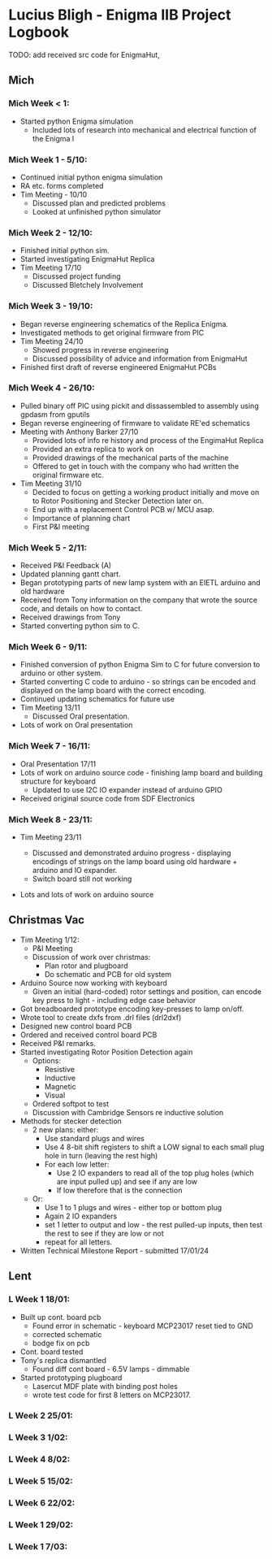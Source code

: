 # Lucius Bligh - Enigma IIB Project Logbook
TODO: add received src code for EnigmaHut,
## Mich

### Mich Week < 1:
- Started python Enigma simulation 
  - Included lots of research into mechanical and electrical function of the Enigma I

### Mich Week 1 - 5/10:
- Continued initial python enigma simulation
- RA etc. forms completed
- Tim Meeting - 10/10
  - Discussed plan and predicted problems
  - Looked at unfinished python simulator

### Mich Week 2 - 12/10:
- Finished initial python sim.
- Started investigating EnigmaHut Replica
- Tim Meeting 17/10
  - Discussed project funding
  - Discussed Bletchely Involvement

### Mich Week 3 - 19/10:
- Began reverse engineering schematics of the Replica Enigma. 
- Investigated methods to get original firmware from PIC
- Tim Meeting 24/10
  - Showed progress in reverse engineering
  - Discussed possibility of advice and information from EnigmaHut
- Finished first draft of reverse engineered EnigmaHut PCBs

### Mich Week 4 - 26/10:
- Pulled binary off PIC using pickit and dissassembled to assembly using gpdasm from gputils
- Began reverse engineering of firmware to validate RE'ed schematics
- Meeting with Anthony Barker 27/10
  - Provided lots of info re history and process of the EngimaHut Replica
  - Provided an extra replica to work on
  - Provided drawings of the mechanical parts of the machine
  - Offered to get in touch with the company who had written the original firmware etc. 
- Tim Meeting 31/10
  - Decided to focus on getting a working product initially and move on to Rotor Positioning and Stecker Detection later on.
  - End up with a replacement Control PCB w/ MCU asap.
  - Importance of planning chart
  - First P&I meeting

### Mich Week 5 - 2/11:
- Received P&I Feedback (A)
- Updated planning gantt chart.
- Began prototyping parts of new lamp system with an EIETL arduino and old hardware
- Received from Tony information on the company that wrote the source code, and details on how to contact.
- Received drawings from Tony
- Started converting python sim to C.

### Mich Week 6 - 9/11:
- Finished conversion of python Enigma Sim to C for future conversion to arduino or other system.
- Started converting C code to arduino - so strings can be encoded and displayed on the lamp board with the correct encoding.
- Continued updating schematics for future use
- Tim Meeting 13/11
  - Discussed Oral presentation.
- Lots of work on Oral presentation

### Mich Week 7 - 16/11:
- Oral Presentation 17/11
- Lots of work on arduino source code - finishing lamp board and building structure for keyboard
  - Updated to use I2C IO expander instead of arduino GPIO
- Received original source code from SDF Electronics

### Mich Week 8 - 23/11:
- Tim Meeting 23/11
  - Discussed and demonstrated arduino progress - displaying encodings of strings on the lamp board using old hardware + arduino and IO expander.
  - Switch board still not working

- Lots and lots of work on arduino source

## Christmas Vac
- Tim Meeting 1/12:
  - P&I Meeting
  - Discussion of work over christmas:
    - Plan rotor and plugboard
    - Do schematic and PCB for old system
- Arduino Source now working with keyboard
  - Given an initial (hard-coded) rotor settings and position, can encode key press to light - including edge case behavior
- Got breadboarded prototype encoding key-presses to lamp on/off.
- Wrote tool to create dxfs from .drl files (drl2dxf)
- Designed new control board PCB
- Ordered and received control board PCB
- Received P&I remarks.
- Started investigating Rotor Position Detection again
  - Options:
    - Resistive 
    - Inductive
    - Magnetic
    - Visual
  - Ordered softpot to test
  - Discussion with Cambridge Sensors re inductive solution
- Methods for stecker detection
  - 2 new plans: either:
    - Use standard plugs and wires
    - Use 4 8-bit shift registers to shift a LOW signal to each small plug hole in turn (leaving the rest high)
    - For each low letter: 
      - Use 2 IO expanders to read all of the top plug holes (which are input pulled up) and see if any are low
      - If low therefore that is the connection
  - Or:
    - Use 1 to 1 plugs and wires - either top or bottom plug
    - Again 2 IO expanders
    - set 1 letter to output and low - the rest pulled-up inputs, then test the rest to see if they are low or not
    - repeat for all letters.
- Written Technical Milestone Report - submitted 17/01/24
  
## Lent
### L Week 1 18/01:
- Built up cont. board pcb
  - Found error in schematic - keyboard MCP23017 reset tied to GND
  - corrected schematic
  - bodge fix on pcb
- Cont. board tested 
- Tony's replica dismantled 
  - Found diff cont board - 6.5V lamps - dimmable
- Started prototyping plugboard
  - Lasercut MDF plate with binding post holes
  - wrote test code for first 8 letters on MCP23017.
### L Week 2 25/01:

### L Week 3 1/02:

### L Week 4 8/02:

### L Week 5 15/02:

### L Week 6 22/02:

### L Week 1 29/02:

### L Week 1 7/03:

